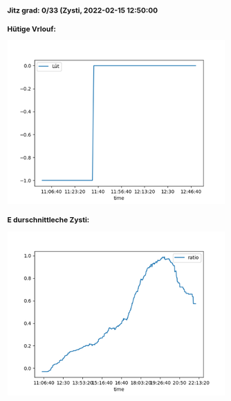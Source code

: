 ### Jitz grad: 0/33 (Zysti, 2022-02-15 12:50:00

### Hütige Vrlouf:
![Graph](Today.png)

### E durschnittleche Zysti:
![Graph](Zysti.png)
